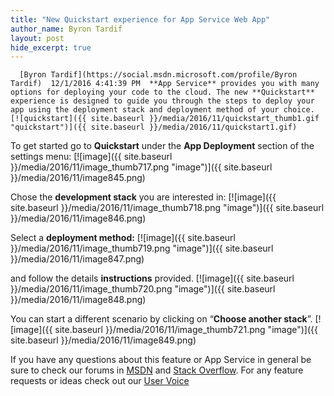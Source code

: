 ```yaml
---
title: "New Quickstart experience for App Service Web App"
author_name: Byron Tardif
layout: post
hide_excerpt: true
---
```

      [Byron Tardif](https://social.msdn.microsoft.com/profile/Byron Tardif)  12/1/2016 4:41:39 PM  **App Service** provides you with many options for deploying your code to the cloud. The new **Quickstart** experience is designed to guide you through the steps to deploy your app using the deployment stack and deployment method of your choice. [![quickstart]({{ site.baseurl }}/media/2016/11/quickstart_thumb1.gif "quickstart")]({{ site.baseurl }}/media/2016/11/quickstart1.gif)

 To get started go to **Quickstart** under the **App Deployment** section of the settings menu: [![image]({{ site.baseurl }}/media/2016/11/image_thumb717.png "image")]({{ site.baseurl }}/media/2016/11/image845.png)

 Chose the **development stack** you are interested in: [![image]({{ site.baseurl }}/media/2016/11/image_thumb718.png "image")]({{ site.baseurl }}/media/2016/11/image846.png)

 Select a **deployment method:** [![image]({{ site.baseurl }}/media/2016/11/image_thumb719.png "image")]({{ site.baseurl }}/media/2016/11/image847.png)

 and follow the details **instructions** provided. [![image]({{ site.baseurl }}/media/2016/11/image_thumb720.png "image")]({{ site.baseurl }}/media/2016/11/image848.png)

 You can start a different scenario by clicking on “**Choose another stack**”. [![image]({{ site.baseurl }}/media/2016/11/image_thumb721.png "image")]({{ site.baseurl }}/media/2016/11/image849.png)

 If you have any questions about this feature or App Service in general be sure to check our forums in [MSDN](https://social.msdn.microsoft.com/Forums/en-US/home?forum=windowsazurewebsitespreview) and [Stack Overflow](https://stackoverflow.com/questions/tagged/azure-web-sites). For any feature requests or ideas check out our [User Voice](https://feedback.azure.com/forums/169385-web-apps-formerly-websites)     